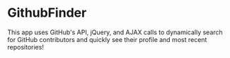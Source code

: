 # GithubFinder
This app uses GitHub's API, jQuery, and AJAX calls to dynamically search for GitHub contributors and quickly see their profile and most recent repositories!
